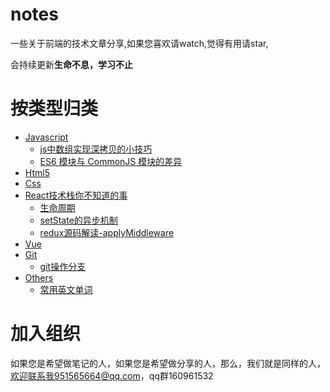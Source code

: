 # notes
一些关于前端的技术文章分享,如果您喜欢请watch,觉得有用请star,

会持续更新**生命不息，学习不止**

# 按类型归类
* [Javascript](#javascript)
  * [js中数组实现深拷贝的小技巧](https://github.com/front-end-note/notes/issues/2)
  * [ES6 模块与 CommonJS 模块的差异](https://github.com/front-end-note/notes/issues/3)
* [Html5](#html5)
* [Css](#css)
* [React技术栈你不知道的事](#react)
  * [生命周期](https://github.com/front-end-note/notes/issues/6)
  * [setState的异步机制](https://github.com/front-end-note/notes/issues/1)
  * [redux源码解读-applyMiddleware](https://github.com/front-end-note/notes/issues/4)
* [Vue](#vue)
* [Git](#git)
  * [git操作分支](https://github.com/front-end-note/notes/issues/5)
* [Others](#others)
  * [常用英文单词](https://github.com/front-end-note/notes/issues/7)

# 加入组织

如果您是希望做笔记的人，如果您是希望做分享的人，那么，我们就是同样的人，欢迎联系我951565664@qq.com，qq群160961532
